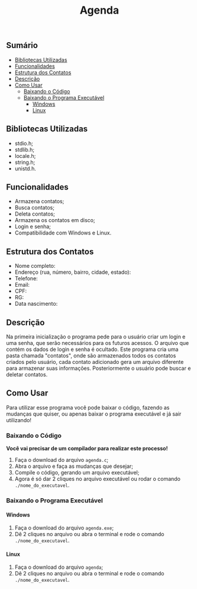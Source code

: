<h1 align="center">Agenda</h1>

<br />

## Sumário

- [Bibliotecas Utilizadas](##Bicliotecas-Utilizadas)
- [Funcionalidades](##Funcionalidades)
- [Estrutura dos Contatos](##Estrutura-dos-Contatos)
- [Descrição](##Descrição)
- [Como Usar](##Como-Usar)
  - [Baixando o Código](###Baixando-o-Código)
  - [Baixando o Programa Executável](###Baixando-o-Programa-Executável)
    - [Windows](####Windows)
    - [Linux](####Linux)

## Bibliotecas Utilizadas

- stdio.h;
- stdlib.h;
- locale.h;
- string.h;
- unistd.h.

## Funcionalidades

- Armazena contatos;
- Busca contatos;
- Deleta contatos;
- Armazena os contatos em disco;
- Login e senha;
- Compatibilidade com Windows e Linux.

## Estrutura dos Contatos

- Nome completo:
- Endereço (rua, número, bairro, cidade, estado):
- Telefone:
- Email:
- CPF:
- RG:
- Data nascimento:

## Descrição

Na primeira inicialização o programa pede para o usuário criar um login e uma senha, que serão necessários para os futuros acessos. O arquivo que contém os dados de login e senha é ocultado.
Este programa cria uma pasta chamada "contatos", onde são armazenados todos os contatos criados pelo usuário, cada contato adicionado gera um arquivo diferente para armazenar suas informações. Posteriormente o usuário pode buscar e deletar contatos.

## Como Usar

Para utilizar esse programa você pode baixar o código, fazendo as mudanças que quiser, ou apenas baixar o programa executável e já sair utilizando!

### Baixando o Código

**Você vai precisar de um compilador para realizar este processo!**

1. Faça o download do arquivo `agenda.c`;
2. Abra o arquivo e faça as mudanças que desejar;
3. Compile o código, gerando um arquivo executável;
4. Agora é só dar 2 cliques no arquivo executável ou rodar o comando `./nome_do_executavel`.

### Baixando o Programa Executável

#### Windows

1. Faça o download do arquivo `agenda.exe`;
2. Dê 2 cliques no arquivo ou abra o terminal e rode o comando `./nome_do_executavel`.

#### Linux

1. Faça o download do arquivo `agenda`;
2. Dê 2 cliques no arquivo ou abra o terminal e rode o comando `./nome_do_executavel`.